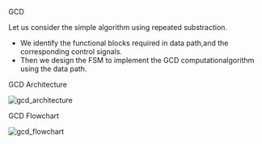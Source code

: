 GCD


Let us consider the simple algorithm using repeated substraction.
* We identify the functional blocks required in data path,and the corresponding control signals.
* Then we design the FSM to implement the GCD computationalgorithm using the data path.

GCD Architecture


![gcd_architecture](https://user-images.githubusercontent.com/60061035/161609101-5eaf67f2-1ed5-495d-a6b1-94e3235fc693.jpeg)

GCD Flowchart

![gcd_flowchart](https://user-images.githubusercontent.com/60061035/161610658-4cb53dfc-f4fc-4872-ae84-555636279b4b.jpeg)
